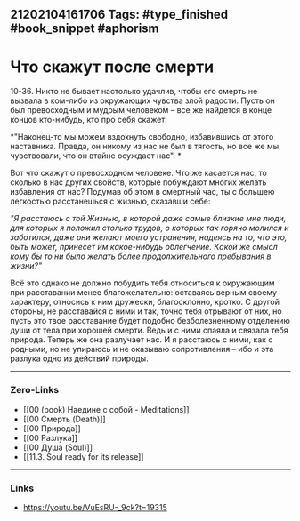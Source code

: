 21202104161706
Tags: #type_finished #book_snippet  #aphorism
---
# Что скажут после смерти

10-36. Никто не бывает настолько удачлив, чтобы его смерть не вызвала в ком-либо из окружающих чувства злой радости. Пусть он был превосходным и мудрым человеком – все же найдется в конце концов кто-нибудь, кто про себя скажет: 

*"Наконец-то мы можем вздохнуть свободно, избавившись от этого наставника. Правда, он никому из нас не был в тягость, но все же мы чувствовали, что он втайне осуждает нас". *

Вот что скажут о превосходном человеке. Что же касается нас, то сколько в нас других свойств, которые побуждают многих желать избавления от нас? Подумав об этом в смертный час, ты с большею легкостью расстанешься с жизнью, сказавши себе: 

*"Я расстаюсь с той Жизнью, в которой даже самые близкие мне люди, для которых я положил столько трудов, о которых так горячо молился и заботился, даже они желают моего устранения, надеясь на то, что это, быть может, принесет им какое-нибудь облегчение. Какой же смысл кому бы то ни было желать более продолжительного пребывания в жизни?"* 

Всё это однако не должно побудить тебя относиться к окружающим при расставании менее благожелательно: оставаясь верным своему характеру, относись к ним дружески, благосклонно, кротко. С другой стороны, не расставайся с ними и так, точно тебя отрывают от них, но пусть это твое расставание будет подобно безболезненному отделению души от тела при хорошей смерти. Ведь и с ними спаяла и связала тебя природа. Теперь же она разлучает нас. И я расстаюсь с ними, как с родными, но не упираюсь и не оказываю сопротивления – ибо и эта разлука одно из действий природы.

---
### Zero-Links
- [[00 (book) Наедине с собой - Meditations]]
- [[00 Смерть (Death)]]
- [[00 Природа]]
- [[00 Разлука]]
- [[00 Душа (Soul)]]
- [[11.3. Soul ready for its release]]
---
### Links
- https://youtu.be/VuEsRU-_9ck?t=19315
